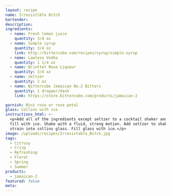 ```yaml
---
layout: recipe
name: Irresistible Bitch
bartender:
description:
ingredients:
  - name: Fresh lemon juice
    quantity: 3/4 oz
  - name: Simple syrup
    quantity: 3/4 oz
    link: http://bittercube.com/recipes/syrup/simple-syrup
  - name: Lawless Vodka
    quantity: 1 1/4 oz
  - name: Briottet Rose Liqueur
    quantity: 3/4 oz
  - name: Seltzer
    quantity: 2 oz
  - name: Bittercube Jamaican No.2 Bitters
    quantity: 1 dropper/dash
    link: https://store.bittercube.com/products/jamaican-2

garnish: Mini rose or rose petal
glass: Collins with ice
instructions_html: >-
  <p>Add all of the ingredients except seltzer to a cocktail shaker and then
  fill with ice. Shake with a fluid, strong motion. Add seltzer to shaker and
  strain into collins glass. Fill glass with ice.</p>
image: /uploads/recipes/Irresistable_Bitch.jpg
tags:
  - Citrusy
  - Crisp
  - Refreshing
  - Floral
  - Spring
  - Summer
products:
  - jamaican-2
featured: false
meta:
---
```



